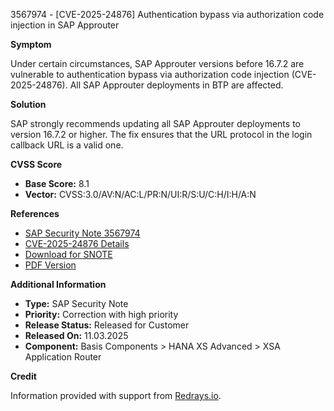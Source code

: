 3567974 - [CVE-2025-24876] Authentication bypass via authorization code injection in SAP Approuter

**Symptom**

Under certain circumstances, SAP Approuter versions before 16.7.2 are vulnerable to authentication bypass via authorization code injection (CVE-2025-24876). All SAP Approuter deployments in BTP are affected.

**Solution**

SAP strongly recommends updating all SAP Approuter deployments to version 16.7.2 or higher. The fix ensures that the URL protocol in the login callback URL is a valid one.

**CVSS Score**

- **Base Score:** 8.1
- **Vector:** CVSS:3.0/AV:N/AC:L/PR:N/UI:R/S:U/C:H/I:H/A:N

**References**

- [SAP Security Note 3567974](https://me.sap.com/notes/3567974)
- [CVE-2025-24876 Details](https://www.cve.org/CVERecord?id=CVE-2025-24876)
- [Download for SNOTE](https://notesdownloads.sap.com/note/0040000000136982025)
- [PDF Version](https://userapps.support.sap.com/sap/support/sfm/notes/print/0003567974?language=en-US&token=18F5CCE440D9C6E583A2E544F212D8B9)

**Additional Information**

- **Type:** SAP Security Note
- **Priority:** Correction with high priority
- **Release Status:** Released for Customer
- **Released On:** 11.03.2025
- **Component:** Basis Components > HANA XS Advanced > XSA Application Router

**Credit**

Information provided with support from [Redrays.io](https://redrays.io).